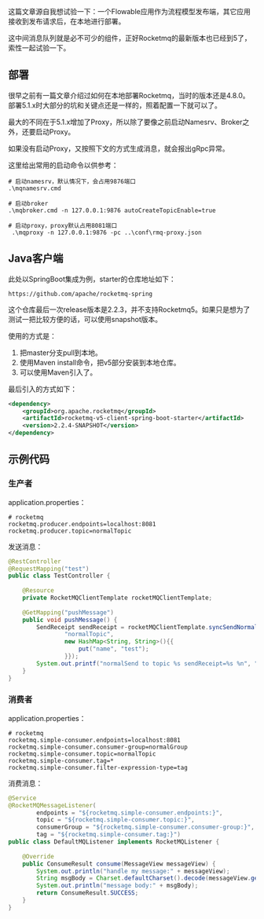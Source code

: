 这篇文章源自我想试验一下：一个Flowable应用作为流程模型发布端，其它应用接收到发布请求后，在本地进行部署。

这中间消息队列就是必不可少的组件，正好Rocketmq的最新版本也已经到5了，索性一起试验一下。

## 部署

很早之前有一篇文章介绍过如何在本地部署Rocketmq，当时的版本还是4.8.0。部署5.1.x时大部分的坑和关键点还是一样的，照着配置一下就可以了。

最大的不同在于5.1.x增加了Proxy，所以除了要像之前启动Namesrv、Broker之外，还要启动Proxy。

如果没有启动Proxy，又按照下文的方式生成消息，就会报出gRpc异常。

这里给出常用的启动命令以供参考：

```shell
# 启动namesrv，默认情况下，会占用9876端口
.\mqnamesrv.cmd

# 启动broker
.\mqbroker.cmd -n 127.0.0.1:9876 autoCreateTopicEnable=true

# 启动proxy，proxy默认占用8081端口
 .\mqproxy -n 127.0.0.1:9876 -pc ..\conf\rmq-proxy.json

```
## Java客户端

此处以SpringBoot集成为例，starter的仓库地址如下：
```
https://github.com/apache/rocketmq-spring
```

这个仓库最后一次release版本是2.2.3，并不支持Rocketmq5。如果只是想为了测试一把比较方便的话，可以使用snapshot版本。

使用的方式是：
1. 把master分支pull到本地。
2. 使用Maven install命令，把v5部分安装到本地仓库。
3. 可以使用Maven引入了。

最后引入的方式如下：
```xml
<dependency>  
    <groupId>org.apache.rocketmq</groupId>  
    <artifactId>rocketmq-v5-client-spring-boot-starter</artifactId>
    <version>2.2.4-SNAPSHOT</version>
</dependency>
```

## 示例代码

### 生产者

application.properties：
```
# rocketmq  
rocketmq.producer.endpoints=localhost:8081  
rocketmq.producer.topic=normalTopic
```
发送消息：
```java
@RestController  
@RequestMapping("test")  
public class TestController {  
  
    @Resource  
    private RocketMQClientTemplate rocketMQClientTemplate;  
  
    @GetMapping("pushMessage")  
    public void pushMessage() {  
        SendReceipt sendReceipt = rocketMQClientTemplate.syncSendNormalMessage(  
                "normalTopic",  
                new HashMap<String, String>(){{  
                    put("name", "test");  
                }});  
        System.out.printf("normalSend to topic %s sendReceipt=%s %n", "normalTopic", sendReceipt);  
    }  
}

```
### 消费者

application.properties：
```
# rocketmq  
rocketmq.simple-consumer.endpoints=localhost:8081  
rocketmq.simple-consumer.consumer-group=normalGroup  
rocketmq.simple-consumer.topic=normalTopic  
rocketmq.simple-consumer.tag=*  
rocketmq.simple-consumer.filter-expression-type=tag

```
消费消息：
```java
@Service  
@RocketMQMessageListener(  
        endpoints = "${rocketmq.simple-consumer.endpoints:}",  
        topic = "${rocketmq.simple-consumer.topic:}",  
        consumerGroup = "${rocketmq.simple-consumer.consumer-group:}",  
        tag = "${rocketmq.simple-consumer.tag:}")  
public class DefaultMQListener implements RocketMQListener {  
  
    @Override  
    public ConsumeResult consume(MessageView messageView) {  
        System.out.println("handle my message:" + messageView);  
        String msgBody = Charset.defaultCharset().decode(messageView.getBody()).toString();  
        System.out.println("message body:" + msgBody);  
        return ConsumeResult.SUCCESS;  
    }  
}
```

